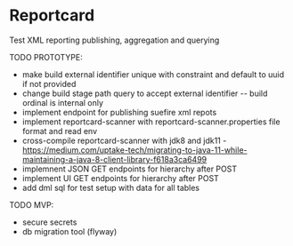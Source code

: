 # Reportcard
Test XML reporting publishing, aggregation and querying

TODO PROTOTYPE:
* make build external identifier unique with constraint and default to uuid if not provided
* change build stage path query to accept external identifier -- build ordinal is internal only
* implement endpoint for publishing suefire xml repots
* implement reportcard-scanner with reportcard-scanner.properties file format and read env
* cross-compile reportcard-scanner with jdk8 and jdk11 - https://medium.com/uptake-tech/migrating-to-java-11-while-maintaining-a-java-8-client-library-f618a3ca6499
* implemnent JSON GET endpoints for hierarchy after POST
* implement UI GET endpoints for hierarchy after POST
* add dml sql for test setup with data for all tables

TODO MVP:
* secure secrets
* db migration tool (flyway)
